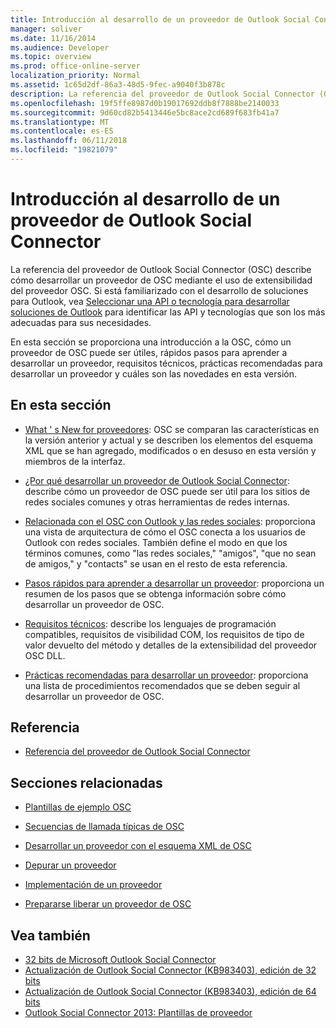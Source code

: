 ```yaml
---
title: Introducción al desarrollo de un proveedor de Outlook Social Connector
manager: soliver
ms.date: 11/16/2014
ms.audience: Developer
ms.topic: overview
ms.prod: office-online-server
localization_priority: Normal
ms.assetid: 1c65d2df-86a3-48d5-9fec-a9040f3b878c
description: La referencia del proveedor de Outlook Social Connector (OSC) describe cómo desarrollar un proveedor de OSC mediante el uso de extensibilidad del proveedor OSC.
ms.openlocfilehash: 19f5ffe8987d0b19017692ddb8f7888be2140033
ms.sourcegitcommit: 9d60cd82b5413446e5bc8ace2cd689f683fb41a7
ms.translationtype: MT
ms.contentlocale: es-ES
ms.lasthandoff: 06/11/2018
ms.locfileid: "19821079"
---
```

# <a name="getting-started-with-developing-an-outlook-social-connector-provider"></a>Introducción al desarrollo de un proveedor de Outlook Social Connector

La referencia del proveedor de Outlook Social Connector (OSC) describe cómo desarrollar un proveedor de OSC mediante el uso de extensibilidad del proveedor OSC. Si está familiarizado con el desarrollo de soluciones para Outlook, vea [Seleccionar una API o tecnología para desarrollar soluciones de Outlook](http://msdn.microsoft.com/library/8295da20-e567-4d08-b8e4-5c9b4498edd4%28Office.15%29.aspx) para identificar las API y tecnologías que son los más adecuadas para sus necesidades. 

En esta sección se proporciona una introducción a la OSC, cómo un proveedor de OSC puede ser útiles, rápidos pasos para aprender a desarrollar un proveedor, requisitos técnicos, prácticas recomendadas para desarrollar un proveedor y cuáles son las novedades en esta versión. 
  
## <a name="in-this-section"></a>En esta sección

- [What ' s New for proveedores](what-s-new-for-providers.md): OSC se comparan las características en la versión anterior y actual y se describen los elementos del esquema XML que se han agregado, modificados o en desuso en esta versión y miembros de la interfaz. 
    
- [¿Por qué desarrollar un proveedor de Outlook Social Connector](why-develop-an-outlook-social-connector-provider.md): describe cómo un proveedor de OSC puede ser útil para los sitios de redes sociales comunes y otras herramientas de redes internas.
    
- [Relacionada con el OSC con Outlook y las redes sociales](relating-the-osc-with-outlook-and-social-networks.md): proporciona una vista de arquitectura de cómo el OSC conecta a los usuarios de Outlook con redes sociales. También define el modo en que los términos comunes, como "las redes sociales," "amigos", "que no sean de amigos," y "contacts" se usan en el resto de esta referencia.
    
- [Pasos rápidos para aprender a desarrollar un proveedor](quick-steps-for-learning-to-develop-a-provider.md): proporciona un resumen de los pasos que se obtenga información sobre cómo desarrollar un proveedor de OSC.
    
- [Requisitos técnicos](technical-requirements.md): describe los lenguajes de programación compatibles, requisitos de visibilidad COM, los requisitos de tipo de valor devuelto del método y detalles de la extensibilidad del proveedor OSC DLL.
    
- [Prácticas recomendadas para desarrollar un proveedor](best-practices-for-developing-a-provider.md): proporciona una lista de procedimientos recomendados que se deben seguir al desarrollar un proveedor de OSC.
    
## <a name="reference"></a>Referencia

- [Referencia del proveedor de Outlook Social Connector](outlook-social-connector-provider-reference-0.md)
  
## <a name="related-sections"></a>Secciones relacionadas

- [Plantillas de ejemplo OSC](osc-sample-templates.md)
  
- [Secuencias de llamada típicas de OSC](osc-typical-calling-sequences.md)
  
- [Desarrollar un proveedor con el esquema XML de OSC](developing-a-provider-with-the-osc-xml-schema.md)
  
- [Depurar un proveedor](debugging-a-provider.md)
  
- [Implementación de un proveedor](deploying-a-provider.md)
  
- [Prepararse liberar un proveedor de OSC](getting-ready-to-release-an-osc-provider.md)
  
## <a name="see-also"></a>Vea también

- [32 bits de Microsoft Outlook Social Connector](http://www.microsoft.com/downloads/details.aspx?FamilyID=b638cc14-11e5-448a-b5a6-4f553ce81b94)
- [Actualización de Outlook Social Connector (KB983403), edición de 32 bits](http://www.microsoft.com/downloads/details.aspx?FamilyID=9886faca-f1c5-4579-83e2-c872c7abc61a)
- [Actualización de Outlook Social Connector (KB983403), edición de 64 bits](http://www.microsoft.com/downloads/details.aspx?FamilyID=72a506a7-8a91-4d56-8b27-bf3b3f58fe9a)
- [Outlook Social Connector 2013: Plantillas de proveedor](http://code.msdn.microsoft.com/Outlook-Social-Connector-73fd8d2c)

